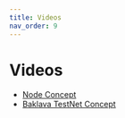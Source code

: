 ```yaml
---
title: Videos
nav_order: 9
---
```


# Videos

- [Node Concept](https://github.com/Naruno/Naruno/releases/latest/download/node_docs_videos_naruno.zip)
- [Baklava TestNet Concept](https://github.com/Naruno/Naruno/releases/latest/download/baklavatestnet_docs_videos_naruno.zip)
